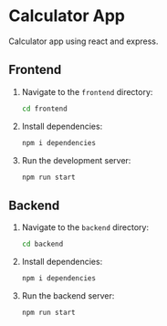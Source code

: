 # Calculator App
Calculator app using react and express.

## Frontend

1. Navigate to the `frontend` directory:

    ```bash
    cd frontend
    ```

2. Install dependencies:

    ```bash
    npm i dependencies
    ```

3. Run the development server:

    ```bash
    npm run start
    ```
    
## Backend

1. Navigate to the `backend` directory:

    ```bash
    cd backend
    ```

2. Install dependencies:

    ```bash
    npm i dependencies
    ```

3. Run the backend server:

    ```bash
    npm run start
    ```
